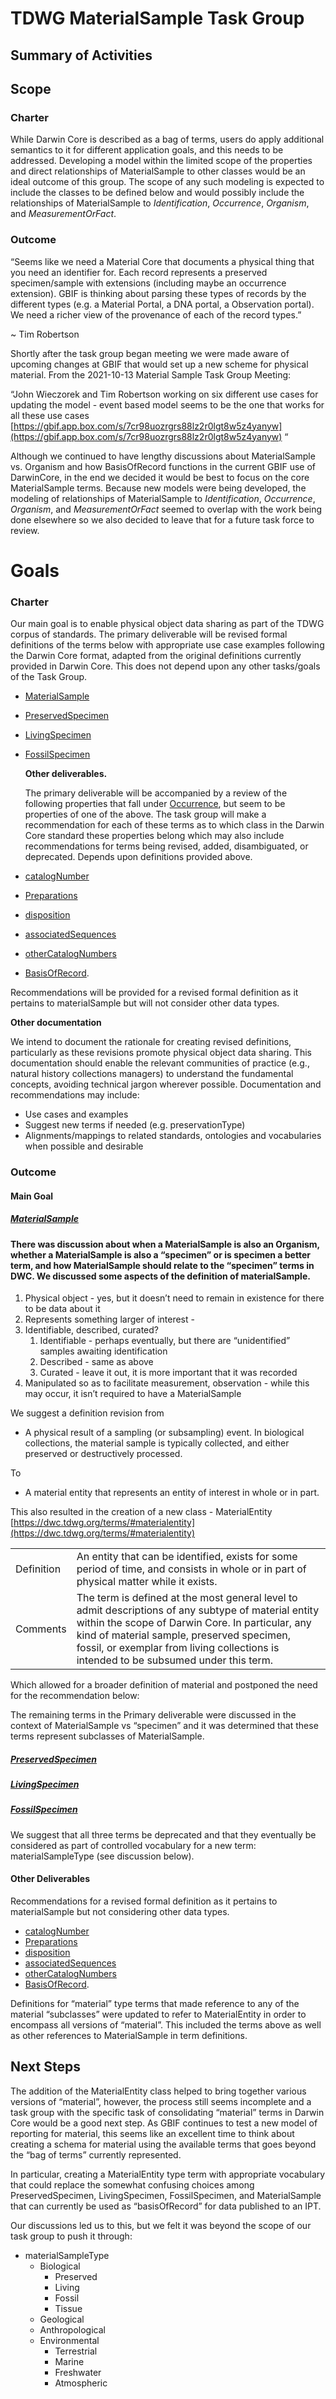 # TDWG MaterialSample Task Group

## Summary of Activities

## Scope

### Charter

While Darwin Core is described as a bag of terms, users do apply additional semantics to it for different application goals, and this needs to be addressed. Developing a model within the limited scope of the properties and direct relationships of MaterialSample to other classes would be an ideal outcome of this group. The scope of any such modeling is expected to include the classes to be defined below and would possibly include the relationships of MaterialSample to _Identification_, _Occurrence_, _Organism_, and _MeasurementOrFact_.

### Outcome

“Seems like we need a Material Core that documents a physical thing that you need an identifier for. Each record represents a preserved specimen/sample with extensions (including maybe an occurrence extension). GBIF is thinking about parsing these types of records by the different types (e.g. a Material Portal, a DNA portal, a Observation portal). We need a richer view of the provenance of each of the record types.”

~ Tim Robertson

Shortly after the task group began meeting we were made aware of upcoming changes at GBIF that would set up a new scheme for physical material. From the 2021-10-13 Material Sample Task Group Meeting:


“John Wieczorek and Tim Robertson working on six different use cases for updating the model - event based model seems to be the one that works for all these use cases [https://gbif.app.box.com/s/7cr98uozrgrs88lz2r0lgt8w5z4yanyw](https://gbif.app.box.com/s/7cr98uozrgrs88lz2r0lgt8w5z4yanyw) “

Although we continued to have lengthy discussions about MaterialSample vs. Organism and how BasisOfRecord functions in the current GBIF use of DarwinCore, in the end we decided it would be best to focus on the core MaterialSample terms. Because new models were being developed, the modeling of relationships of MaterialSample to _Identification_, _Occurrence_, _Organism_, and _MeasurementOrFact_ seemed to overlap with the work being done elsewhere so we also decided to leave that for a future task force to review.


# Goals


### Charter


   Our main goal is to enable physical object data sharing as part of the TDWG corpus of standards. The primary deliverable will be revised formal definitions of the terms below with appropriate use case examples following the Darwin Core format, adapted from the original definitions currently provided in Darwin Core. This does not depend upon any other tasks/goals of the Task Group.



* [MaterialSample](https://dwc.tdwg.org/terms/#materialsample) 
* [PreservedSpecimen](https://dwc.tdwg.org/terms/#preservedspecimen) 
* [LivingSpecimen](https://dwc.tdwg.org/terms/#livingspecimen) 
* [FossilSpecimen](https://dwc.tdwg.org/terms/#fossilspecimen) 

    **Other deliverables.**


    The primary deliverable will be accompanied by a review of the following properties that fall under [Occurrence](https://dwc.tdwg.org/terms/#occurrence), but seem to be properties of one of the above. The task group will make a recommendation for each of these terms as to which class in the Darwin Core standard these properties belong which may also include recommendations for terms being revised, added, disambiguated, or deprecated. Depends upon definitions provided above.

* [catalogNumber](https://dwc.tdwg.org/terms/#dwc:catalogNumber) 
* [Preparations](https://dwc.tdwg.org/terms/#dwc:preparations) 
* [disposition](https://dwc.tdwg.org/terms/#dwc:disposition) 
* [associatedSequences](https://dwc.tdwg.org/terms/#dwc:associatedSequences) 
* [otherCatalogNumbers](https://dwc.tdwg.org/terms/#dwc:otherCatalogNumbers) 
* [BasisOfRecord](https://dwc.tdwg.org/terms/#dwc:basisOfRecord). 

Recommendations will be provided for a revised formal definition as it pertains to materialSample but will not consider other data types.

**Other documentation**

We intend to document the rationale for creating revised definitions, particularly as these revisions promote physical object data sharing. This documentation should enable the relevant communities of practice (e.g., natural history collections managers) to understand the fundamental concepts, avoiding technical jargon wherever possible. Documentation and recommendations may include:

* Use cases and examples
* Suggest new terms if needed (e.g. preservationType)
* Alignments/mappings to related standards, ontologies and vocabularies when possible and desirable


### Outcome


#### Main Goal


##### [MaterialSample](https://dwc.tdwg.org/terms/#materialsample)


#### There was discussion about when a MaterialSample is also an Organism, whether a MaterialSample is also a “specimen” or is specimen a better term, and how MaterialSample should relate to the “specimen” terms in DWC. We discussed some aspects of the definition of materialSample. 

1. Physical object - yes, but it doesn’t need to remain in existence for there to be data about it
2. Represents something larger of interest - 
3. Identifiable, described, curated? 
    1. Identifiable - perhaps eventually, but there are “unidentified” samples awaiting identification
    2. Described - same as above
    3. Curated - leave it out, it is more important that it was recorded
4. Manipulated so as to facilitate measurement, observation - while this may occur, it isn’t required to have a MaterialSample

We suggest a definition revision from

- A physical result of a sampling (or subsampling) event. In biological collections, the material sample is typically collected, and either preserved or destructively processed.

To

- A material entity that represents an entity of interest in whole or in part.

This also resulted in the creation of a new class - MaterialEntity [https://dwc.tdwg.org/terms/#materialentity](https://dwc.tdwg.org/terms/#materialentity) 


<table>
  <tr>
   <td>
    Definition
   </td>
   <td>
    An entity that can be identified, exists for some period of time, and consists in whole or in part of physical matter while it exists.
   </td>
  </tr>
  <tr>
   <td>
    Comments
   </td>
   <td>
    The term is defined at the most general level to admit descriptions of any subtype of material entity within the scope of Darwin Core. In particular, any kind of material sample, preserved specimen, fossil, or exemplar from living collections is intended to be subsumed under this term.
   </td>
  </tr>
</table>


Which allowed for a broader definition of material and postponed the need for the recommendation below:


The remaining terms in the Primary deliverable were discussed in the context of MaterialSample vs “specimen” and it was determined that these terms represent subclasses of MaterialSample.


##### [PreservedSpecimen](https://dwc.tdwg.org/terms/#preservedspecimen) 


##### [LivingSpecimen](https://dwc.tdwg.org/terms/#livingspecimen) 


##### [FossilSpecimen](https://dwc.tdwg.org/terms/#fossilspecimen) 


We suggest that all three terms be deprecated and that they eventually be considered as part of controlled vocabulary for a new term: materialSampleType (see discussion below).


#### Other Deliverables

Recommendations for a revised formal definition as it pertains to materialSample but  not considering other data types.

* [catalogNumber](https://dwc.tdwg.org/terms/#dwc:catalogNumber) 
* [Preparations](https://dwc.tdwg.org/terms/#dwc:preparations) 
* [disposition](https://dwc.tdwg.org/terms/#dwc:disposition) 
* [associatedSequences](https://dwc.tdwg.org/terms/#dwc:associatedSequences) 
* [otherCatalogNumbers](https://dwc.tdwg.org/terms/#dwc:otherCatalogNumbers) 
* [BasisOfRecord](https://dwc.tdwg.org/terms/#dwc:basisOfRecord). 

Definitions for “material” type terms that made reference to any of the material “subclasses” were updated to refer to MaterialEntity in order to encompass all versions of “material”. This included the terms above as well as other references to MaterialSample in term definitions.


## Next Steps

The addition of the MaterialEntity class helped to bring together various versions of “material”, however, the process still seems incomplete and a task group with the specific task of consolidating “material” terms in Darwin Core would be a good next step. As GBIF continues to test a new model of reporting for material, this seems like an excellent time to think about creating a schema for material using the available terms that goes beyond the “bag of terms” currently represented.

In particular, creating a MaterialEntity type term with appropriate vocabulary that could replace the somewhat confusing choices among PreservedSpecimen, LivingSpecimen, FossilSpecimen, and MaterialSample that can currently be used as “basisOfRecord” for data published to an IPT.

Our discussions led us to this, but we felt it was beyond the scope of our task group to push it through:

* materialSampleType
    * Biological 
        * Preserved
        * Living
        * Fossil
        * Tissue
    * Geological
    * Anthropological
    * Environmental
        * Terrestrial
        * Marine
        * Freshwater
        * Atmospheric

